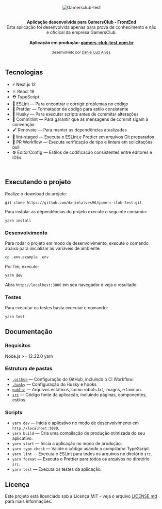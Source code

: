 <p align="center">
  <img src="https://res.cloudinary.com/technical-intelligence/image/upload/c_pad,b_auto:predominant,fl_preserve_transparency/v1666278388/Gamersclub.jpg" alt="Gamersclub-test">
</p>

<br />

<div align="center"><strong>Aplicação desenvolvida para GamersClub - FrontEnd</strong></div>
<div align="center">Esta aplicação foi desenvolvida apenas para prova de conhecimento e não é oficical da empresa GamersClub.</div>

<br />

<div align="center">
  <strong>Aplicação em produção: <a href="https://gamers-club-test.vercel.app" target="_blank">gamers-club-test.com.br</a></strong>
</div>

<br />

<div align="center">
  <sub>Desenvolvido por <a href="https://www.linkedin.com/in/daniel-luiz-alves-791a7911a/">Daniel Luiz Alves</a>.</sub>
</div>

<br />

## Tecnologias

- ⚡️ Next.js 12
- ⚛️ React 18
- ⛑ TypeScript
- 📏 ESLint — Para encontrar e corrigir problemas no código
- 💖 Prettier — Formatador de código para estilo consistente
- 🐶 Husky — Para executar scripts antes de commitar alterações
- 🚓 Commitlint — Para garantir que as mensagens de commit sigam a convenção
- 🖌 Renovate — Para manter as dependências atualizadas
- 🚫 lint-staged — Executa o ESLint e Prettier em arquivos Git preparados
- 👷 PR Workflow — Executa verificação de tipo e linters em solicitações pull
- ⚙️ EditorConfig — Estilos de codificação consistentes entre editores e IDEs

<br />

## Executando o projeto

Realize o download do projeto: 

```
git clone https://github.com/danielalves96/gamers-club-test.git
```
Para instalar as dependências do projeto execute o seguinte comando:
```
yarn install
```

### Desenvolvimento

Para rodar o projeto em modo de desenvolvimento, execute o comando abaixo para inicializar as variáveis de ambiente:

```bash
cp .env.example .env
```

Por fim, execute:
```bash
yarn dev
```


Abra `http://localhost:3000` em seu navegador e veja o resultado.


### Testes

Para executar os testes basta executar o comando:
```bash
yarn test
```

## Documentação

### Requisitos

Node.js >= 12.22.0
yarn

### Estrutura de pastas

- [`.github`](.github) — Configuração do GitHub, incluindo o CI Workflow.<br>
- [`.husky`](.husky) — Configuração do Husky e hooks.<br>
- [`public`](./public) — Arquivos estáticos, como robots.txt, imagns, e favicon.<br>
- [`src`](./src) — Código fonte da aplicação, incluindo páginas, componentes, estilos.

### Scripts

- `yarn dev` — Inicia o aplicativo no modo de desenvolvimento em `http://localhost:3000`.
- `yarn build` — Cria uma compilação de produção otimizada do seu aplicativo.
- `yarn start` — Inicia a aplicação no modo de produção.
- `yarn type-check` — Valide o código usando o compilador TypeScript.
- `yarn lint` — Executa o ESLint para todos os arquivos no diretório `src`.
- `yarn format` — Executa o Prettier para todos os arquivos no diretório `src`.
- `yarn test` — Executa os testes da aplicação.


## Licença

Este projeto está licenciado sob a Licença MIT - veja o arquivo [LICENSE.md](LICENSE.md) para mais informações.
